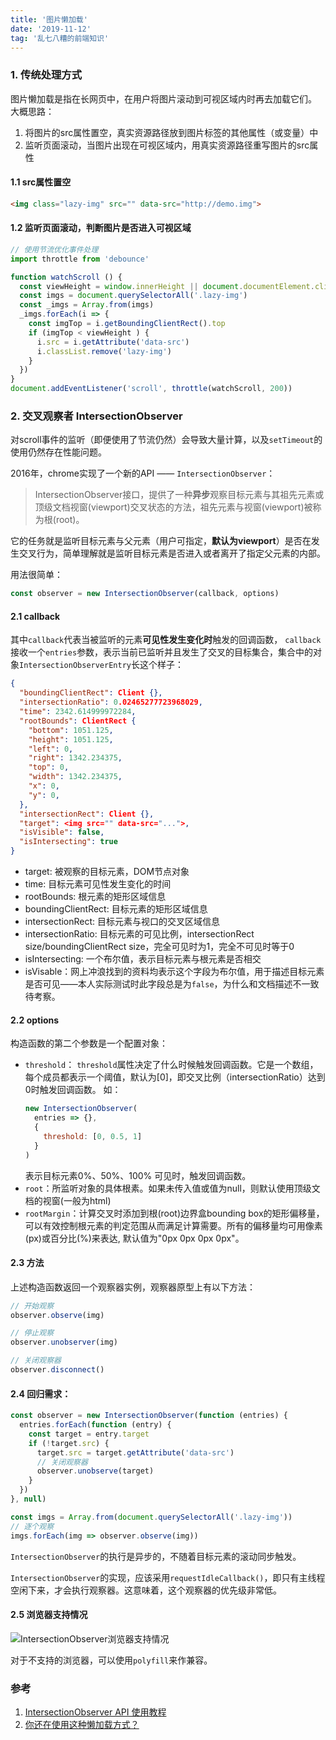 ```yaml
---
title: '图片懒加载'
date: '2019-11-12'
tag: '乱七八糟的前端知识'
---
```


### 1. 传统处理方式
图片懒加载是指在长网页中，在用户将图片滚动到可视区域内时再去加载它们。
大概思路：
1. 将图片的src属性置空，真实资源路径放到图片标签的其他属性（或变量）中
2. 监听页面滚动，当图片出现在可视区域内，用真实资源路径重写图片的src属性

#### 1.1 src属性置空
```html
<img class="lazy-img" src="" data-src="http://demo.img">
```

#### 1.2 监听页面滚动，判断图片是否进入可视区域
```js
// 使用节流优化事件处理
import throttle from 'debounce'

function watchScroll () {
  const viewHeight = window.innerHeight || document.documentElement.clientHeight
  const imgs = document.querySelectorAll('.lazy-img')
  const _imgs = Array.from(imgs)
  _imgs.forEach(i => {
    const imgTop = i.getBoundingClientRect().top
    if (imgTop < viewHeight ) {
      i.src = i.getAttribute('data-src')
      i.classList.remove('lazy-img')
    }
  })
}
document.addEventListener('scroll', throttle(watchScroll, 200))
```

### 2. 交叉观察者 IntersectionObserver
对scroll事件的监听（即便使用了节流仍然）会导致大量计算，以及`setTimeout`的使用仍然存在性能问题。

2016年，chrome实现了一个新的API —— `IntersectionObserver`：
> IntersectionObserver接口，提供了一种**异步**观察目标元素与其祖先元素或顶级文档视窗(viewport)交叉状态的方法，祖先元素与视窗(viewport)被称为根(root)。

它的任务就是监听目标元素与父元素（用户可指定，**默认为viewport**）是否在发生交叉行为，简单理解就是监听目标元素是否进入或者离开了指定父元素的内部。

用法很简单：
```js
const observer = new IntersectionObserver(callback, options) 
```

#### 2.1 callback
其中`callback`代表当被监听的元素**可见性发生变化时**触发的回调函数， `callback`接收一个`entries`参数，表示当前已监听并且发生了交叉的目标集合，集合中的对象`IntersectionObserverEntry`长这个样子：
```json
{
  "boundingClientRect": Client {},
  "intersectionRatio": 0.02465277723968029,
  "time": 2342.614999972284,
  "rootBounds": ClientRect {
    "bottom": 1051.125,
    "height": 1051.125,
    "left": 0,
    "right": 1342.234375,
    "top": 0,
    "width": 1342.234375,
    "x": 0,
    "y": 0,
  },
  "intersectionRect": Client {},
  "target": <img src="" data-src="...">,
  "isVisible": false,
  "isIntersecting": true
}
```

- target: 被观察的目标元素，DOM节点对象
- time: 目标元素可见性发生变化的时间
- rootBounds: 根元素的矩形区域信息
- boundingClientRect: 目标元素的矩形区域信息
- intersectionRect: 目标元素与视口的交叉区域信息
- intersectionRatio: 目标元素的可见比例，intersectionRect size/boundingClientRect size，完全可见时为1，完全不可见时等于0
- isIntersecting: 一个布尔值，表示目标元素与根元素是否相交
- isVisable：网上冲浪找到的资料均表示这个字段为布尔值，用于描述目标元素是否可见——本人实际测试时此字段总是为`false`，为什么和文档描述不一致待考察。

#### 2.2 options
构造函数的第二个参数是一个配置对象：
- `threshold`：
  `threshold`属性决定了什么时候触发回调函数。它是一个数组，每个成员都表示一个阈值，默认为[0]，即交叉比例（intersectionRatio）达到0时触发回调函数。
  如：
  ```js
  new IntersectionObserver(
    entries => {},
    {
      threshold: [0, 0.5, 1]
    }
  )
  ```
  表示目标元素0%、50%、100% 可见时，触发回调函数。
- `root`：所监听对象的具体根素。如果未传入值或值为null，则默认使用顶级文档的视窗(一般为html)
- `rootMargin`：计算交叉时添加到根(root)边界盒bounding box的矩形偏移量，可以有效控制根元素的判定范围从而满足计算需要。所有的偏移量均可用像素(px)或百分比(%)来表达, 默认值为"0px 0px 0px 0px"。

#### 2.3 方法
上述构造函数返回一个观察器实例，观察器原型上有以下方法：
```js
// 开始观察
observer.observe(img)

// 停止观察
observer.unobserver(img)

// 关闭观察器
observer.disconnect()
```

#### 2.4 回归需求：
```js
const observer = new IntersectionObserver(function (entries) {
  entries.forEach(function (entry) {
    const target = entry.target
    if (!target.src) {
      target.src = target.getAttribute('data-src')
      // 关闭观察器
      observer.unobserve(target)
    }
  })
}, null)

const imgs = Array.from(document.querySelectorAll('.lazy-img'))
// 逐个观察
imgs.forEach(img => observer.observe(img))
```

`IntersectionObserver`的执行是异步的，不随着目标元素的滚动同步触发。

`IntersectionObserver`的实现，应该采用`requestIdleCallback()`，即只有主线程空闲下来，才会执行观察器。这意味着，这个观察器的优先级非常低。

#### 2.5 浏览器支持情况
![IntersectionObserver浏览器支持情况](https://pic.downk.cc/item/5ece0196c2a9a83be55692c1.jpg)

对于不支持的浏览器，可以使用`polyfill`来作兼容。

### 参考
1. [IntersectionObserver API 使用教程](http://www.ruanyifeng.com/blog/2016/11/intersectionobserver_api.html)
2. [你还在使用这种懒加载方式？](https://juejin.im/post/5d7348c2f265da039d32f236)
